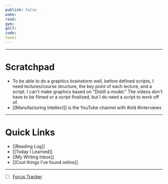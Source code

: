```yaml
---
publish: false
wake:
read:
gym:
golf:
code:
tweet
---
```

***
# Scratchpad
- To be able to do a graphics brainstorm well, before defined scripts, I need lectures/course structure, the key point of each lecture, and a script. I can't make graphics based on "Distill a model." The videos don't have to be filmed or a script finalized, but I do need a script to work off of.
- [[Manufacturing Intellect]] is the YouTube channel with #old #interviews 



---
# Quick Links
- [[Reading Log]]
- [[Today I Learned]]
- [[My Writing Inbox]]
- [[Cool things I've found online]]

***
- [ ] [Focus Tracker](https://docs.google.com/spreadsheets/d/18ZL9CSRxE2z7pTKcaPGe3749GMO9Ov2UjVsRMQqShBk/edit#gid=696776801)